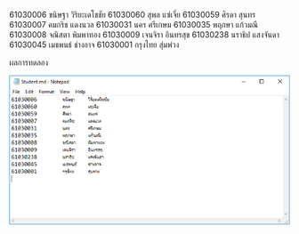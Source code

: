 ﻿61030006	ขนิษฐา​	วิริยะเดโชชัย
61030060​	สุพล	แซ่เจี่ย
61030059	ศิรดา	สุนทร
61030007	คมกริช	แดงนวล
61030031	นคร	ศรีเกษม
61030035	พฤกษา	แก้วมณี
61030008	จณิสตา	พิมพาทอง
61030009	เจนจิรา	อินทรสุข
61030238	นราธิป	แสงจันดา 
61030045	เมธพนธ์	ช่างอาจ 
61030001	กรุงไทย	สุ่มพ่วง

ผลการทดลอง

<p align="center">  <img src="./images/a1.PNG"> </p>